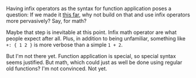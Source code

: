 Having infix operators as the syntax for function application poses a question:
If we made it [this far](/daily/2025-05-28), why not build on that and use infix
operators more pervasively? Say, for math?

Maybe that step is inevitable at this point. Infix math operator are what people
expect after all. Plus, in addition to being unfamiliar, something like
`+: { 1 2 }` is more verbose than a simple `1 + 2`.

But I'm not there yet. Function application is special, so special syntax seems
justified. But math, which could just as well be done using regular old
functions? I'm not convinced. Not yet.
